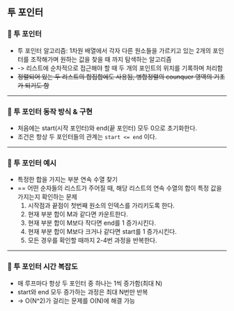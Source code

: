 ## 투 포인터

### 🚩 투 포인터
- 투 포인터 알고리즘: 1차원 배열에서 각자 다른 원소들을 가르키고 있는 2개의 포인터를 조작해가며 원하는 값을 찾을 때 까지 탐색하는 알고리즘
- -> 리스트에 순차적으로 접근해야 할 때 두 개의 포인트의 위치를 기록하며 처리함
- ~~정렬되어 있는 두 리스트의 합집합에도 사용됨, 병합정렬의 counquer 영역의 기초가 되기도 함~~

***

### 🚩 투 포인터 동작 방식 & 구현
- 처음에는 start(시작 포인터)와 end(끝 포인터) 모두 0으로 초기화한다.
- 조건은 항상 두 포인터들의 관계는 `start <= end` 이다.

***

### 🚩 투 포인터 예시
- 특정한 합을 가지는 부분 연속 수열 찾기
- == 어떤 순자들의 리스트가 주어질 때, 해당 리스트의 연속 수열의 합이 특정 값을 가지는지 확인하는 문제
    1. 시작점과 끝점이 첫번째 원소의 인덱스를 가리키도록 한다.
    2. 현재 부분 합이 M과 같다면 카운트한다.
    3. 현재 부분 합이 M보다 작다면 end를 1 증가시킨다.
    4. 현재 부분 합이 M보다 크거나 같다면 start를 1 증가시킨다.
    5. 모든 경우를 확인할 때까지 2-4번 과정을 반복한다.

***

### 🚩 투 포인터 시간 복잡도
- 매 루프마다 항상 두 포인터 중 하나는 1씩 증가함(최대 N)
- start와 end 모두 증가하는 과정은 최대 N번만 반복
- -> O(N^2)가 걸리는 문제를 O(N)에 해결 가능
